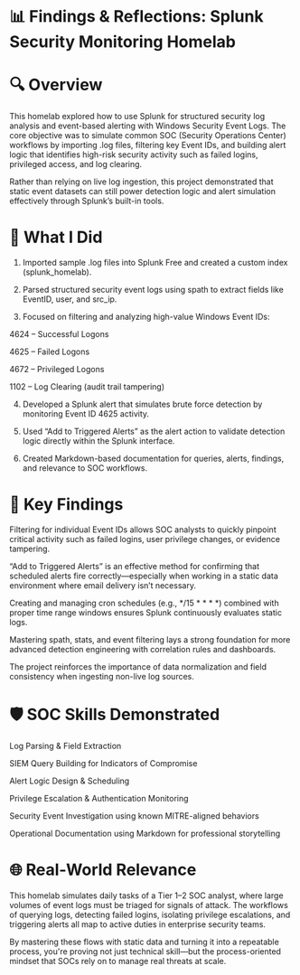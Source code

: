 # 📊 Findings & Reflections: Splunk Security Monitoring Homelab

# 🔍 Overview
This homelab explored how to use Splunk for structured security log analysis and event-based alerting with Windows Security Event Logs. The core objective was to simulate common SOC (Security Operations Center) workflows by importing .log files, filtering key Event IDs, and building alert logic that identifies high-risk security activity such as failed logins, privileged access, and log clearing.

Rather than relying on live log ingestion, this project demonstrated that static event datasets can still power detection logic and alert simulation effectively through Splunk’s built-in tools.

# 🔧 What I Did
1. Imported sample .log files into Splunk Free and created a custom index (splunk_homelab).

2. Parsed structured security event logs using spath to extract fields like EventID, user, and src_ip.

3. Focused on filtering and analyzing high-value Windows Event IDs:

4624 – Successful Logons

4625 – Failed Logons

4672 – Privileged Logons

1102 – Log Clearing (audit trail tampering)

4. Developed a Splunk alert that simulates brute force detection by monitoring Event ID 4625 activity.

5. Used “Add to Triggered Alerts” as the alert action to validate detection logic directly within the Splunk interface.

6. Created Markdown-based documentation for queries, alerts, findings, and relevance to SOC workflows.

# 🔎 Key Findings
Filtering for individual Event IDs allows SOC analysts to quickly pinpoint critical activity such as failed logins, user privilege changes, or evidence tampering.

“Add to Triggered Alerts” is an effective method for confirming that scheduled alerts fire correctly—especially when working in a static data environment where email delivery isn’t necessary.

Creating and managing cron schedules (e.g., */15 * * * *) combined with proper time range windows ensures Splunk continuously evaluates static logs.

Mastering spath, stats, and event filtering lays a strong foundation for more advanced detection engineering with correlation rules and dashboards.

The project reinforces the importance of data normalization and field consistency when ingesting non-live log sources.

# 🛡️ SOC Skills Demonstrated
Log Parsing & Field Extraction

SIEM Query Building for Indicators of Compromise

Alert Logic Design & Scheduling

Privilege Escalation & Authentication Monitoring

Security Event Investigation using known MITRE-aligned behaviors

Operational Documentation using Markdown for professional storytelling

# 🌐 Real-World Relevance
This homelab simulates daily tasks of a Tier 1–2 SOC analyst, where large volumes of event logs must be triaged for signals of attack. The workflows of querying logs, detecting failed logins, isolating privilege escalations, and triggering alerts all map to active duties in enterprise security teams.

By mastering these flows with static data and turning it into a repeatable process, you're proving not just technical skill—but the process-oriented mindset that SOCs rely on to manage real threats at scale.
